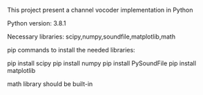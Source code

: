 This project present a channel vocoder implementation in Python

Python version: 3.8.1

Necessary libraries:
scipy,numpy,soundfile,matplotlib,math

pip commands to install the needed libraries:

pip install scipy
pip install numpy
pip install PySoundFile
pip install matplotlib

math library should be built-in